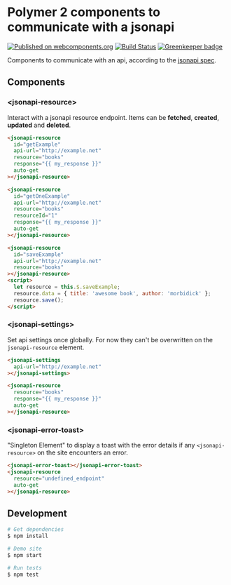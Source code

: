 # Polymer 2 components to communicate with a jsonapi

[![Published on webcomponents.org](https://img.shields.io/badge/webcomponents.org-published-blue.svg)](https://www.webcomponents.org/element/morbidick/jsonapi-helpers)
[![Build Status](https://travis-ci.org/morbidick/jsonapi-helpers.svg?branch=master)](https://travis-ci.org/morbidick/jsonapi-helpers) [![Greenkeeper badge](https://badges.greenkeeper.io/morbidick/jsonapi-helpers.svg)](https://greenkeeper.io/)

Components to communicate with an api, according to the [jsonapi spec](http://jsonapi.org/format/).

## Components

### \<jsonapi-resource\>

Interact with a jsonapi resource endpoint. Items can be **fetched**, **created**, **updated** and **deleted**.

```html
<jsonapi-resource
  id="getExample"
  api-url="http://example.net"
  resource="books"
  response="{{ my_response }}"
  auto-get
></jsonapi-resource>

<jsonapi-resource
  id="getOneExample"
  api-url="http://example.net"
  resource="books"
  resourceId="1"
  response="{{ my_response }}"
  auto-get
></jsonapi-resource>

<jsonapi-resource
  id="saveExample"
  api-url="http://example.net"
  resource="books"
></jsonapi-resource>
<script>
  let resource = this.$.saveExample;
  resource.data = { title: 'awesome book', author: 'morbidick' };
  resource.save();
</script>
```

### \<jsonapi-settings\>

Set api settings once globally. For now they can't be overwritten on the `jsonapi-resource` element.

```html
<jsonapi-settings
  api-url="http://example.net"
></jsonapi-settings>

<jsonapi-resource
  resource="books"
  response="{{ my_response }}"
  auto-get
></jsonapi-resource>
```

### \<jsonapi-error-toast\>

"Singleton Element" to display a toast with the error details if any `<jsonapi-resource>` on the site encounters an error.

```html
<jsonapi-error-toast></jsonapi-error-toast>
<jsonapi-resource
  resource="undefined_endpoint"
  auto-get
></jsonapi-resource>
```

## Development

```bash
# Get dependencies
$ npm install

# Demo site
$ npm start

# Run tests
$ npm test
```
